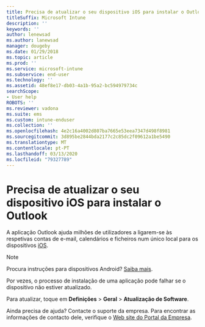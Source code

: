 ```yaml
---
title: Precisa de atualizar o seu dispositivo iOS para instalar o Outlook | Microsoft Docs
titleSuffix: Microsoft Intune
description: ''
keywords: ''
author: lenewsad
ms.author: lanewsad
manager: dougeby
ms.date: 01/29/2018
ms.topic: article
ms.prod: ''
ms.service: microsoft-intune
ms.subservice: end-user
ms.technology: ''
ms.assetid: 48ef8e17-db03-4a1b-95a2-bc594979734c
searchScope:
- User help
ROBOTS: ''
ms.reviewer: vadona
ms.suite: ems
ms.custom: intune-enduser
ms.collection: ''
ms.openlocfilehash: 4e2c16a4002d807ba7665e53eea7347d498f8981
ms.sourcegitcommit: 3d895be2844bda2177c2c85dc2f09612a1be5490
ms.translationtype: MT
ms.contentlocale: pt-PT
ms.lasthandoff: 03/13/2020
ms.locfileid: "79327789"
---
```

# <a name="you-need-to-update-your-ios-device-to-install-the-outlook-app"></a>Precisa de atualizar o seu dispositivo iOS para instalar o Outlook

A aplicação Outlook ajuda milhões de utilizadores a ligarem-se às respetivas contas de e-mail, calendários e ficheiros num único local para os dispositivos [iOS](https://itunes.apple.com/app/microsoft-outlook-email-calendar/id951937596).

>[!NOTE]
> Procura instruções para dispositivos Android? [Saiba mais](update-device-outlook-android.md).

Por vezes, o processo de instalação de uma aplicação pode falhar se o dispositivo não estiver atualizado. 

Para atualizar, toque em **Definições** > **Geral** > **Atualização de Software**.

Ainda precisa de ajuda? Contacte o suporte da empresa. Para encontrar as informações de contacto dele, verifique o [Web site do Portal da Empresa](https://go.microsoft.com/fwlink/?linkid=2010980).
